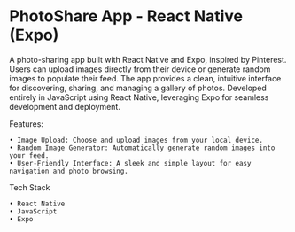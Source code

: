 # PhotoShare App - React Native (Expo)

A photo-sharing app built with React Native and Expo, inspired by Pinterest. Users can upload images directly from their device or generate random images to populate their feed. The app provides a clean, intuitive interface for discovering, sharing, and managing a gallery of photos. Developed entirely in JavaScript using React Native, leveraging Expo for seamless development and deployment.

Features:

    • Image Upload: Choose and upload images from your local device.
    • Random Image Generator: Automatically generate random images into your feed.
    • User-Friendly Interface: A sleek and simple layout for easy navigation and photo browsing.

Tech Stack
    
    • React Native
    • JavaScript
    • Expo
